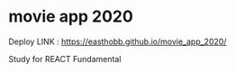# movie app 2020
 

Deploy LINK : https://easthobb.github.io/movie_app_2020/

Study for REACT Fundamental
